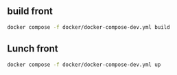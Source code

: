 ## build front

```bash
docker compose -f docker/docker-compose-dev.yml build
```

## Lunch front

```bash
docker compose -f docker/docker-compose-dev.yml up
```